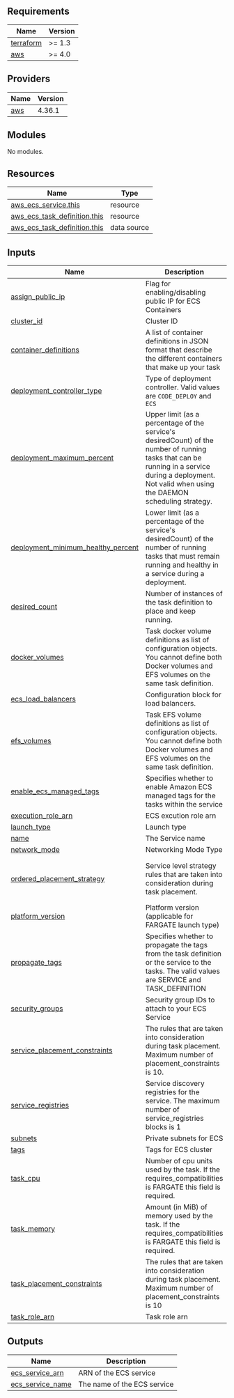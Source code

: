 <!-- BEGINNING OF PRE-COMMIT-TERRAFORM DOCS HOOK -->
## Requirements

| Name | Version |
|------|---------|
| <a name="requirement_terraform"></a> [terraform](#requirement\_terraform) | >= 1.3 |
| <a name="requirement_aws"></a> [aws](#requirement\_aws) | >= 4.0 |

## Providers

| Name | Version |
|------|---------|
| <a name="provider_aws"></a> [aws](#provider\_aws) | 4.36.1 |

## Modules

No modules.

## Resources

| Name | Type |
|------|------|
| [aws_ecs_service.this](https://registry.terraform.io/providers/hashicorp/aws/latest/docs/resources/ecs_service) | resource |
| [aws_ecs_task_definition.this](https://registry.terraform.io/providers/hashicorp/aws/latest/docs/resources/ecs_task_definition) | resource |
| [aws_ecs_task_definition.this](https://registry.terraform.io/providers/hashicorp/aws/latest/docs/data-sources/ecs_task_definition) | data source |

## Inputs

| Name | Description | Type | Default | Required |
|------|-------------|------|---------|:--------:|
| <a name="input_assign_public_ip"></a> [assign\_public\_ip](#input\_assign\_public\_ip) | Flag for enabling/disabling public IP for ECS Containers | `bool` | `false` | no |
| <a name="input_cluster_id"></a> [cluster\_id](#input\_cluster\_id) | Cluster ID | `string` | n/a | yes |
| <a name="input_container_definitions"></a> [container\_definitions](#input\_container\_definitions) | A list of container definitions in JSON format that describe the different containers that make up your task | `string` | `""` | no |
| <a name="input_deployment_controller_type"></a> [deployment\_controller\_type](#input\_deployment\_controller\_type) | Type of deployment controller. Valid values are `CODE_DEPLOY` and `ECS` | `string` | `"ECS"` | no |
| <a name="input_deployment_maximum_percent"></a> [deployment\_maximum\_percent](#input\_deployment\_maximum\_percent) | Upper limit (as a percentage of the service's desiredCount) of the number of running tasks that can be running in a service during a deployment. Not valid when using the DAEMON scheduling strategy. | `number` | `200` | no |
| <a name="input_deployment_minimum_healthy_percent"></a> [deployment\_minimum\_healthy\_percent](#input\_deployment\_minimum\_healthy\_percent) | Lower limit (as a percentage of the service's desiredCount) of the number of running tasks that must remain running and healthy in a service during a deployment. | `number` | `100` | no |
| <a name="input_desired_count"></a> [desired\_count](#input\_desired\_count) | Number of instances of the task definition to place and keep running. | `number` | `0` | no |
| <a name="input_docker_volumes"></a> [docker\_volumes](#input\_docker\_volumes) | Task docker volume definitions as list of configuration objects. You cannot define both Docker volumes and EFS volumes on the same task definition. | `list(any)` | `[]` | no |
| <a name="input_ecs_load_balancers"></a> [ecs\_load\_balancers](#input\_ecs\_load\_balancers) | Configuration block for load balancers. | `list(any)` | `[]` | no |
| <a name="input_efs_volumes"></a> [efs\_volumes](#input\_efs\_volumes) | Task EFS volume definitions as list of configuration objects. You cannot define both Docker volumes and EFS volumes on the same task definition. | `list(any)` | `[]` | no |
| <a name="input_enable_ecs_managed_tags"></a> [enable\_ecs\_managed\_tags](#input\_enable\_ecs\_managed\_tags) | Specifies whether to enable Amazon ECS managed tags for the tasks within the service | `bool` | `true` | no |
| <a name="input_execution_role_arn"></a> [execution\_role\_arn](#input\_execution\_role\_arn) | ECS excution role arn | `string` | `""` | no |
| <a name="input_launch_type"></a> [launch\_type](#input\_launch\_type) | Launch type | `string` | `"EC2"` | no |
| <a name="input_name"></a> [name](#input\_name) | The Service name | `string` | n/a | yes |
| <a name="input_network_mode"></a> [network\_mode](#input\_network\_mode) | Networking Mode Type | `string` | `"awsvpc"` | no |
| <a name="input_ordered_placement_strategy"></a> [ordered\_placement\_strategy](#input\_ordered\_placement\_strategy) | Service level strategy rules that are taken into consideration during task placement. | <pre>list(object({<br>    type  = string<br>    field = string<br>  }))</pre> | `[]` | no |
| <a name="input_platform_version"></a> [platform\_version](#input\_platform\_version) | Platform version (applicable for FARGATE launch type) | `string` | `"LATEST"` | no |
| <a name="input_propagate_tags"></a> [propagate\_tags](#input\_propagate\_tags) | Specifies whether to propagate the tags from the task definition or the service to the tasks. The valid values are SERVICE and TASK\_DEFINITION | `string` | `"TASK_DEFINITION"` | no |
| <a name="input_security_groups"></a> [security\_groups](#input\_security\_groups) | Security group IDs to attach to your ECS Service | `list(string)` | `null` | no |
| <a name="input_service_placement_constraints"></a> [service\_placement\_constraints](#input\_service\_placement\_constraints) | The rules that are taken into consideration during task placement. Maximum number of placement\_constraints is 10. | <pre>list(object({<br>    type       = string<br>    expression = string<br>  }))</pre> | `[]` | no |
| <a name="input_service_registries"></a> [service\_registries](#input\_service\_registries) | Service discovery registries for the service. The maximum number of service\_registries blocks is 1 | `list(any)` | `[]` | no |
| <a name="input_subnets"></a> [subnets](#input\_subnets) | Private subnets for ECS | `list(string)` | `null` | no |
| <a name="input_tags"></a> [tags](#input\_tags) | Tags for ECS cluster | `map(string)` | `{}` | no |
| <a name="input_task_cpu"></a> [task\_cpu](#input\_task\_cpu) | Number of cpu units used by the task. If the requires\_compatibilities is FARGATE this field is required. | `number` | `256` | no |
| <a name="input_task_memory"></a> [task\_memory](#input\_task\_memory) | Amount (in MiB) of memory used by the task. If the requires\_compatibilities is FARGATE this field is required. | `number` | `512` | no |
| <a name="input_task_placement_constraints"></a> [task\_placement\_constraints](#input\_task\_placement\_constraints) | The rules that are taken into consideration during task placement. Maximum number of placement\_constraints is 10 | <pre>list(object({<br>    type       = string<br>    expression = string<br>  }))</pre> | `[]` | no |
| <a name="input_task_role_arn"></a> [task\_role\_arn](#input\_task\_role\_arn) | Task role arn | `string` | `""` | no |

## Outputs

| Name | Description |
|------|-------------|
| <a name="output_ecs_service_arn"></a> [ecs\_service\_arn](#output\_ecs\_service\_arn) | ARN of the ECS service |
| <a name="output_ecs_service_name"></a> [ecs\_service\_name](#output\_ecs\_service\_name) | The name of the ECS service |
<!-- END OF PRE-COMMIT-TERRAFORM DOCS HOOK -->
